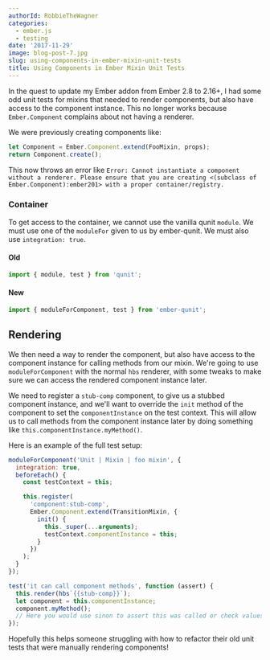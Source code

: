 ```yaml
---
authorId: RobbieTheWagner
categories:
  - ember.js
  - testing
date: '2017-11-29'
image: blog-post-7.jpg
slug: using-components-in-ember-mixin-unit-tests
title: Using Components in Ember Mixin Unit Tests
---
```


In the quest to update my Ember addon from Ember 2.8 to 2.16+, I had some odd
unit tests for mixins that needed to render components, but also have access to
the component instance. This no longer works because `Ember.Component` complains
about not having a renderer.

We were previously creating components like:

```javascript
let Component = Ember.Component.extend(FooMixin, props);
return Component.create();
```

This now throws an error like
`Error: Cannot instantiate a component without a renderer. Please ensure that you are creating <(subclass of Ember.Component):ember201> with a proper container/registry.`

### Container

To get access to the container, we cannot use the vanilla qunit `module`. We
must use one of the `moduleFor` given to us by ember-qunit. We must also use
`integration: true`.

#### Old

```javascript
import { module, test } from 'qunit';
```

#### New

```javascript
import { moduleForComponent, test } from 'ember-qunit';
```

## Rendering

We then need a way to render the component, but also have access to the
component instance for calling methods from our mixin. We're going to use
`moduleForComponent` with the normal `hbs` renderer, with some tweaks to make
sure we can access the rendered component instance later.

We need to register a `stub-comp` component, to give us a stubbed component
instance, and we'll want to override the `init` method of the component to set
the `componentInstance` on the test context. This will allow us to call methods
from the component instance later by doing something like
`this.componentInstance.myMethod()`.

Here is an example of the full test setup:

```javascript
moduleForComponent('Unit | Mixin | foo mixin', {
  integration: true,
  beforeEach() {
    const testContext = this;

    this.register(
      'component:stub-comp',
      Ember.Component.extend(TransitionMixin, {
        init() {
          this._super(...arguments);
          testContext.componentInstance = this;
        }
      })
    );
  }
});

test('it can call component methods', function (assert) {
  this.render(hbs`{{stub-comp}}`);
  let component = this.componentInstance;
  component.myMethod();
  // Here you would use sinon to assert this was called or check values etc.
});
```

Hopefully this helps someone struggling with how to refactor their old unit
tests that were manually rendering components!
